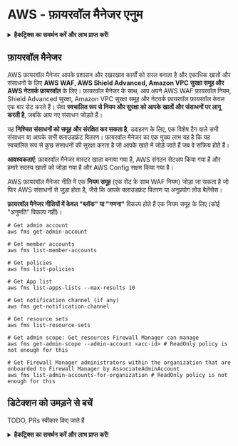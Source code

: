 # AWS - फ़ायरवॉल मैनेजर एनुम

<details>

<summary><strong>हैकट्रिक्स का समर्थन करें और लाभ प्राप्त करें!</strong></summary>

* यदि आप अपनी कंपनी को **हैकट्रिक्स में विज्ञापित करना चाहते हैं** या यदि आप **PEASS के नवीनतम संस्करण देखना चाहते हैं या HackTricks को PDF में डाउनलोड करना चाहते हैं** तो [**सदस्यता योजनाएं**](https://github.com/sponsors/carlospolop) देखें!
* [**आधिकारिक PEASS और HackTricks स्वैग**](https://peass.creator-spring.com) प्राप्त करें
* [**The PEASS Family**](https://opensea.io/collection/the-peass-family) की खोज करें, हमारा विशेष [**NFTs**](https://opensea.io/collection/the-peass-family) संग्रह
* **💬 [**Discord समूह**](https://discord.gg/hRep4RUj7f) या [**टेलीग्राम समूह**](https://t.me/peass) में शामिल हों या मुझे **ट्विटर** 🐦 [**@carlospolopm**](https://twitter.com/carlospolopm)** का** **अनुसरण** करें।**
* **हैकिंग ट्रिक्स साझा करें,** [**HackTricks**](https://github.com/carlospolop/hacktricks) **और** [**HackTricks Cloud**](https://github.com/carlospolop/hacktricks-cloud) **github repos में PR जमा करके।**

</details>

## फ़ायरवॉल मैनेजर

AWS फ़ायरवॉल मैनेजर आपके प्रशासन और रखरखाव कार्यों को सरल बनाता है और एकाधिक खातों और संसाधनों के लिए **AWS WAF, AWS Shield Advanced, Amazon VPC सुरक्षा समूह और AWS नेटवर्क फ़ायरवॉल** के लिए। फ़ायरवॉल मैनेजर के साथ, आप अपने AWS WAF फ़ायरवॉल नियम, Shield Advanced सुरक्षा, Amazon VPC सुरक्षा समूह और नेटवर्क फ़ायरवॉल फ़ायरवॉल केवल एक बार सेट करते हैं। सेवा **स्वचालित रूप से नियम और सुरक्षा को आपके खातों और संसाधनों पर लागू करती है**, जबकि आप नए संसाधन जोड़ते हैं।

यह **निश्चित संसाधनों को समूह और संरक्षित कर सकता है**, उदाहरण के लिए, एक विशेष टैग वाले सभी संसाधन या आपके सभी क्लाउडफ्रंट वितरण। फ़ायरवॉल मैनेजर का एक मुख्य लाभ यह है कि यह स्वचालित रूप से कुछ संसाधनों की सुरक्षा करता है जो आपके खाते में जोड़े जाते हैं जब वे सक्रिय होते हैं।

**आवश्यकताएं**: फ़ायरवॉल मैनेजर मास्टर खाता बनाया गया है, AWS संगठन सेटअप किया गया है और हमारे सदस्य खातों को जोड़ा गया है और AWS Config सक्षम किया गया है।

AWS फ़ायरवॉल मैनेजर नीति में एक **नियम समूह** (एक सेट के साथ WAF नियम) जोड़ा जा सकता है जो फिर AWS संसाधनों से जुड़ा होता है, जैसे कि आपके क्लाउडफ्रंट वितरण या अनुप्रयोग लोड बैलेंसेस।

**फ़ायरवॉल मैनेजर नीतियों में केवल "ब्लॉक" या "गणना"** विकल्प होते हैं एक नियम समूह के लिए (कोई "अनुमति" विकल्प नहीं)।
```
# Get admin account
aws fms get-admin-account

# Get member accounts
aws fms list-member-accounts

# Get policies
aws fms list-policies

# Get App list
aws fms list-apps-lists --max-results 10

# Get notification channel (if any)
aws fms get-notification-channel

# Get resource sets
aws fms list-resource-sets

# Get admin scope: Get resources Firewall Manager can manage
aws fms get-admin-scope --admin-account <acc-id> # ReadOnly policy is not enough for this

# Get Firewall Manager administrators within the organization that are onboarded to Firewall Manager by AssociateAdminAccount
aws fms list-admin-accounts-for-organization # ReadOnly policy is not enough for this
```
## डिटेक्शन को उमड़ने से बचें

TODO, PRs स्वीकार किए जाते हैं

<details>

<summary><strong>हैकट्रिक्स का समर्थन करें और लाभ प्राप्त करें!</strong></summary>

* यदि आप अपनी कंपनी को **हैकट्रिक्स में विज्ञापित करना चाहते हैं** या यदि आप **PEASS के नवीनतम संस्करण देखना चाहते हैं या HackTricks को PDF में डाउनलोड करना चाहते हैं** तो [**सदस्यता योजनाएं**](https://github.com/sponsors/carlospolop) देखें!
* [**आधिकारिक PEASS और HackTricks स्वैग**](https://peass.creator-spring.com) प्राप्त करें
* [**द पीएस फैमिली**](https://opensea.io/collection/the-peass-family) का खोज करें, हमारा संग्रह अनन्य [**NFTs**](https://opensea.io/collection/the-peass-family)
* **💬 [**डिस्कॉर्ड समूह**](https://discord.gg/hRep4RUj7f) या [**टेलीग्राम समूह**](https://t.me/peass) में शामिल हों या मुझे ट्विटर पर फ़ॉलो करें** 🐦 [**@carlospolopm**](https://twitter.com/carlospolopm)**.**
* **अपने हैकिंग ट्रिक्स साझा करें, PRs सबमिट करके** [**HackTricks**](https://github.com/carlospolop/hacktricks) **और** [**HackTricks Cloud**](https://github.com/carlospolop/hacktricks-cloud) **github repos**.

</details>
